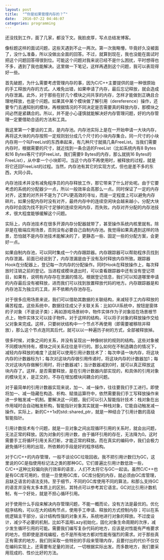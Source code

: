 ```yaml
---
layout: post
title:  "“你是如果管理内存的？”"
date:   2016-07-22 04:46:07
categories: programming
---
```

还没找到工作，面了几家，都没下文。我脸皮厚，写点总结发博客。

像标题这样的面试问题，这些天遇到不止一两次。第一次我略懵，毕竟好久没被面了，没什么准备，所以没做出全面的回答。不过，就算到现在，我也没能在面试时把这个问题回答得很到位。可能这个问题对我来说已经不是什么困扰，平时想得也不多，遇到了我也能解决。这里做一下笔记，这样再遇到这个问题，我可以表现得好一些。

首先破题，为什么需要考虑管理内存的事，因为C/C++主要提供的是一种很原始的手工释放内存的方式。人难免出错，如果申请了内存，最后忘记释放，就会造成内存泄漏。此外，对于那些在好几个模块之间共享的内存，怎样才能做到正确且合理地释放，也是个问题。如果其中某个模块做了解引用（dereference）操作，还要专门去通知别的模块，再根据情况的不同决定是否需要真的释放内存，那模块之间必然是紧耦合的。所以，并不是小心谨慎就能解决好内存管理问题，好的内存管理一定要借助合适的方法和工具。

我这里第一个要谈的工具，是内存池。内存池实际上是在一开始申请一大块内存，再将这大块的内存按照一定规则划分成几个尺寸的小块内存集合。同一尺寸的小块内存用一个叫FreeList的东西串起来，有几种尺寸就搞几条FreeList。当我们需要内存时，根据需要的尺寸，就近找到一条合适的FreeList（比如系统内有8 Bytes和16 Bytes等尺寸的FreeList，我们需要9 Bytes的内存，那么就挑16 Bytes的FreeList），从中拿一个小块即可。当这个内存不再使用时，被释放的过程，就是将它还回FreeList的过程。当然，内存池有其它的实现方式，但也是差不多的东西，大同小异。

内存池技术并没有减免程序员的内存释放工作，那它带来了什么好处呢。由于它要考虑的系统的分配器少一点，所以一般效率会高那么一点。同时保证了一定的内存对齐，这里的对齐并不是为了CPU更高效的寻址，而是一定程度上可以避免内存碎片。如果分配内存时没有对齐，最终内存中的连续空闲块会越来越小，分配大块内存时会因为找不到尺寸足够的连续空闲内存，而失败。内存对齐分配的内存池技术，很大程度能够缓解这个问题。

实际上，内存池技术在很多开源内存分配器就带了，甚至操作系统内核里就有。除非是在极端应用场景，否则没有必要自己自制内存池。我觉得如果真遇到这样的场景，恐怕就不是内存池技术能解决的了，更静态一些、固定一些的分配方案，会更好一点。

如果自制内存池，可以同时集成一个内存跟踪器。内存跟踪器可以帮助程序员找到内存泄漏。前面已经说到了，内存泄漏是由于没有及时释放内存所致。跟踪器Hook在分配器上，登记每一次内存的分配操作。同时Hook在释放操作上，每次释放时注销之前的登记。当进程或模块退出时，可以查看跟踪器中还有没有登记项目，如果有，说明有内存存在泄漏的情况。根据登记信息，我们可以知道哪里申请的内存最后没有被释放，进而我们可以找到放置释放代码的地方。内存跟踪器是和内存池互为独立的工具，并不依赖内存池存在。

对于很多应用场景来说，我们可以借助其数据的关联结构，来减轻手工内存释放的痛苦程度。这些系统中，数据往往成父子关联关系：比如GUI系统中，按钮是窗体的子对象（不是说子类）；再如游戏场景树中，物件实体作为子对象挂在场景根节点上，物件实体又可以挂子物件。对于这样的结构，可以将子对象的释放操作交给父对象来完成。这样，只要树状结构中一个节点不再使用（即需要被移除并释放），那么这个节点连同其后代，就可以以一种遍历子树的方式，全部被释放掉。

很多时候，对象之间的关系，并没有呈现出一种像树状的规则的结构。这些对象被不同模块所持有，模块之间关系往往是平行的。那么如何在不制造耦合的情况下，减轻内存释放的难度？这就可以使用引用计数技术了：每次申请一块内存，将这块内存的计数器标为1；每次对这块内存做引用传递时，将这块内存的计数器加1；每次对这块内存做解引用时，将计数器减1；当计数器减到0时，就可以真正释放这块内存了。这样，是否需要释放，是在引用计数器内部实现的，和具体的引用对象的模块无关，是正交的，不存在增加模块间耦合的问题。

对于最简单的引用计数器实现来说，加一、减一操作，往往要我们手工进行。即使将加一、减一隐藏在构造、析构、赋值运算符中，依然需要我们手工写释放操作来进一步触发减一机制。要解决这一问题，我们可以引入智能指针技术：栈对象在出作用域时会自动触发析构，智能指针对象其实就是一种栈对象，它能自动触发减一操作。实际上，新的C++1x的std::shared_ptr，就是一种结合了引用计数的高级智能指针。

引用计数技术有个问题，就是一旦对象之间出现循环引用的关系时，就会出问题，无法正常的释放。因为对象的引用计数，由于循环引用的存在，无法降为0。这时需要手工将循环引用关系打断，才能正常的释放。而在真实的编码中，我们会极力避免循环引用的出现，所依赖的手段是好的程序结构。

对于C/C++的内存管理，一般不谈论GC垃圾回收。我不把引用计数归为GC，这里说的GC是指使用标记法之类的那种GC。它们普遍比引用计数低效一些，C/C++这种比较偏向执行效率的语言，人们不太将它与GC一起谈。虽然C/C++也是有GC库可用的，但是一旦使用GC库，GC库分配的内存，就必须由GC库管理，且缺乏语言的语法支持。至于细节，不同的GC库使用不同的算法，和那么支持GC的语言并没有太多本质上的区别，其特点可以参考其它语言。GC对比引用计数机制，有一个好处，就是不担心循环引用。

对于使用什么手段来解决内存管理问题，不能一概而论，没有方法是最优的。优化程序结构，可以在大的结构节点，使用手工申请、释放的方式控制内存；可以在系统逻辑主干部分，设计结构性强的对象关系，系统地进行对象的释放。不过度设计，减少不必要的机制，比如不滥用Lazy初始化，固化对象生命周期的次序，减少发生循环引用的可能。需要我们编写复杂代码的地方，应该是对性能有严格要求的地方。但即使是游戏编程，也不是所有地方都对性能有强烈的需求。对于那些真正有需求的地方，我们则采取一些特别的手段来管理内存，且要付出的代价不仅仅在编码实现上，还需要有足量的测试，一切根据实际出发。而多数地方，我们要采用现成的、性价比好的方法。

